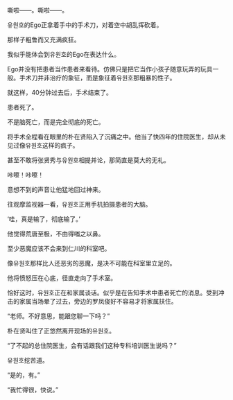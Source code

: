 嘶啦——。嘶啦——。

유원호的Ego正拿着手中的手术刀，对着空中胡乱挥砍着。

那样子粗鲁而又充满疯狂。

我似乎能体会到유원호的Ego在表达什么。

Ego并没有把患者当作患者来看待。仿佛只是把它当作小孩子随意玩弄的玩具一般。手术刀并非治疗的象征，而是象征着유원호那粗暴的性子。

就这样，40分钟过去后，手术结束了。

患者死了。

不是脑死亡，而是完全彻底的死亡。

将手术全程看在眼里的朴在贤陷入了沉痛之中。他当了快四年的住院医生，却从未见过像유원호这样的疯子。

甚至不敢将张贤秀与유원호相提并论，那简直是莫大的无礼。

咔嚓！咔嚓！

意想不到的声音让他猛地回过神来。

往观摩监视器一看，유원호正用手机拍摄患者的大脑。

‘哇，真是输了，彻底输了。’

他觉得荒唐至极，不由得嗤之以鼻。

至少恶魔应该不会来到仁川的科室吧。

像유원호那样比人还恶劣的恶魔，是决不可能在科室里立足的。

他将愤怒压在心底，径直走向了手术室。

恰好这时，유원호正在和家属谈话。似乎是在告知手术中患者死亡的消息。受到冲击的家属当场晕了过去，旁边的罗凤俊好不容易才将家属扶住。

“老师。不好意思，能跟您聊一下吗？”

朴在贤叫住了正悠然离开现场的유원호。

“了不起的总住院医生，会有话跟我们这种专科培训医生说吗？”

유원호挖苦道。

“是的，有。”

“我忙得很，快说。”